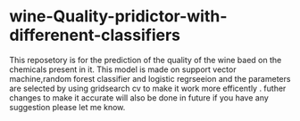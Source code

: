 # wine-Quality-pridictor-with-differenent-classifiers
This reposetory is for the prediction of the quality of the wine baed on the chemicals present in it. This model is made on support vector machine,random forest classifier and logistic regrseeion and the parameters are selected by using gridsearch cv to make it work more efficently .
futher changes to make it accurate will also be done in future if you have any suggestion please let me know.
